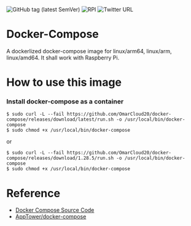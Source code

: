 ![GitHub tag (latest SemVer)](https://img.shields.io/github/v/tag/AppTower/docker-compose?label=latest&sort=semver&color=cc99ff)
![RPI](https://img.shields.io/static/v1?label=64ARM&message=Raspberry-Pi-4&color=red)
![Twitter URL](https://img.shields.io/twitter/url?style=social&url=https%3A%2F%2Ftwitter.com%2FOmar_cloud20)
  
# Docker-Compose 

  A dockerlized docker-compose image for linux/arm64, linux/arm, linux/amd64. It shall work with Raspberry Pi.

# How to use this image

### Install docker-compose as a container

```
$ sudo curl -L --fail https://github.com/OmarCloud20/docker-compose/releases/download/latest/run.sh -o /usr/local/bin/docker-compose
$ sudo chmod +x /usr/local/bin/docker-compose
```
or
```
$ sudo curl -L --fail https://github.com/OmarCloud20/docker-compose/releases/download/1.28.5/run.sh -o /usr/local/bin/docker-compose
$ sudo chmod +x /usr/local/bin/docker-compose
```

# Reference

- [Docker Compose Source Code](https://github.com/docker/compose)
- [AppTower/docker-compose](https://github.com/AppTower/docker-compose)
